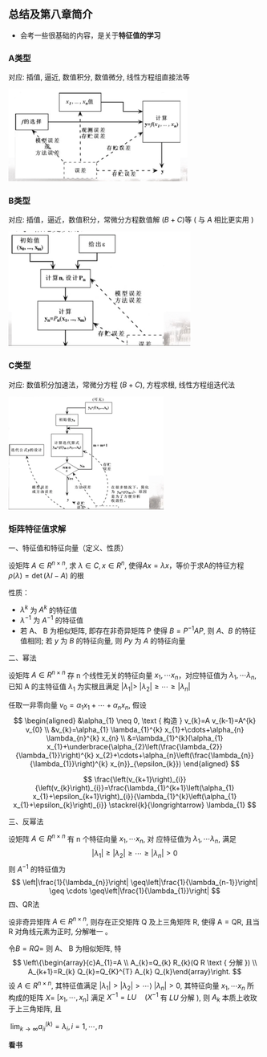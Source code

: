 ## 总结及第八章简介

- 会考一些很基础的内容，是关于**特征值的学习**

### A类型

对应: 插值, 逼近, 数值积分, 数值微分, 线性方程组直接法等

<img src="第十五周.assets/image-20211224162800577.png" alt="image-20211224162800577" style="zoom:50%;" />

### B类型

对应: 插值，逼近，数值积分，常微分方程数值解 $(B+C)$等 $($ 与 $A$ 相比更实用 $)$

<img src="第十五周.assets/image-20211224162940288.png" alt="image-20211224162940288" style="zoom:50%;" />

### C类型

对应: 数值积分加速法，常微分方程 $(B+C)$, 方程求根, 线性方程组迭代法

<img src="第十五周.assets/image-20211224163031084.png" alt="image-20211224163031084" style="zoom:50%;" />

### 矩阵特征值求解

一、特征值和特征向量（定义、性质）

设矩阵 $A \in R^{n \times n}$, 求 $\lambda \in C, x \in R^{n}$, 使得$A x=\lambda x$，等价于求A的特征方程 $\rho(\lambda)=\operatorname{det}(\lambda I-A)$ 的根

性质：

- $\lambda^{k}$ 为 $A^{k}$ 的特征值
- $\lambda^{-1}$ 为 $A^{-1}$ 的特征值
- 若 $\mathrm{A} 、 \mathrm{~B}$ 为相似矩阵, 即存在非奇异矩阵 $\mathrm{P}$ 使得 $B=P^{-1} A P$, 则 $A 、 B$ 的特征值相同; 若 $y$ 为 $B$ 的特征向量, 则 $P y$ 为 $A$ 的特征向量

二、幂法

设矩阵 $A \in R^{n \times n}$ 存 $\mathrm{n}$ 个线性无关的特征向量 $x_{1}, \cdots x_{n}$，对应特征值为 $\lambda_{1}, \cdots \lambda_{n}$, 已知 $\mathrm{A}$ 的主特征值 $\lambda_{1}$ 为实根且满足 $\left|\lambda_{1}\right|>$ $\left|\lambda_{2}\right| \geq \cdots \geq\left|\lambda_{n}\right|$

任取一非零向量 $v_{0}=\alpha_{1} x_{1}+\cdots+\alpha_{n} x_{n}$, 假设
$$
\begin{aligned}
&\alpha_{1} \neq 0, \text { 构造 } v_{k}=A v_{k-1}=A^{k} v_{0} \\
&v_{k}=\alpha_{1} \lambda_{1}^{k} x_{1}+\cdots+\alpha_{n} \lambda_{n}^{k} x_{n} \\
&=\lambda_{1}^{k}(\alpha_{1} x_{1}+\underbrace{\alpha_{2}\left(\frac{\lambda_{2}}{\lambda_{1}}\right)^{k} x_{2}+\cdots+\alpha_{n}\left(\frac{\lambda_{n}}{\lambda_{1}}\right)^{k} x_{n}}_{\epsilon_{k}})
\end{aligned}
$$

$$
\frac{\left(v_{k+1}\right)_{i}}{\left(v_{k}\right)_{i}}=\frac{\lambda_{1}^{k+1}\left(\alpha_{1} x_{1}+\epsilon_{k+1}\right)_{i}}{\lambda_{1}^{k}\left(\alpha_{1} x_{1}+\epsilon_{k}\right)_{i}} \stackrel{k}{\longrightarrow} \lambda_{1}
$$

三、反幂法

设矩阵 $A \in R^{n \times n}$ 有 $\mathrm{n}$ 个特征向量 $x_{1}, \cdots x_{n}$, 对 应特征值为 $\lambda_{1}, \cdots \lambda_{n}$, 满足
$$
\left|\lambda_{1}\right| \geq\left|\lambda_{2}\right| \geq \cdots \geq\left|\lambda_{n}\right|>0
$$
则 $A^{-1}$ 的特征值为
$$
\left|\frac{1}{\lambda_{n}}\right| \geq\left|\frac{1}{\lambda_{n-1}}\right| \geq \cdots \geq\left|\frac{1}{\lambda_{1}}\right|
$$
四、QR法

设非奇异矩阵 $A \in R^{n \times n}$, 则存在正交矩阵 $\mathrm{Q}$ 及上三角矩阵 $\mathrm{R}$, 使得 $\mathrm{A}=\mathrm{QR}$, 且当 $\mathrm{R}$ 对角线元素为正时, 分解唯一 。

令$B=R Q=$ 则 $\mathrm{A} 、 \mathrm{~B}$ 为相似矩阵, 特
$$
\left\{\begin{array}{c}A_{1}=A \\ A_{k}=Q_{k} R_{k}(Q R \text { 分解 }) \\ A_{k+1}=R_{k} Q_{k}=Q_{K}^{T} A_{k} Q_{k}\end{array}\right.
$$
设 $A \in R^{n \times n}$, 其特征值满足 $\left.\left|\lambda_{1}\right|>\left|\lambda_{2}\right|>\cdots\right\rangle$ $\left|\lambda_{n}\right|>0$, 其特征向量 $x_{1}, \cdots x_{n}$ 所构成的矩阵 $X=$ $\left[x_{1}, \cdots, x_{n}\right]$ 满足 $X^{-1}=L U \quad\left(X^{-1}\right.$ 有 $L U$ 分解 $)$, 则 $A_{k}$ 本质上收玫于上三角矩阵, 且					

​														$\lim _{k 	\rightarrow \infty} a_{i i}^{(k)}=\lambda_{i}, i=1, \cdots, n$

**看书**